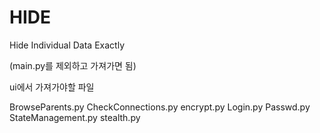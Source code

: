 # HIDE
Hide Individual Data Exactly

(main.py를 제외하고 가져가면 됨)

ui에서 가져가야할 파일

BrowseParents.py
CheckConnections.py
encrypt.py
Login.py
Passwd.py
StateManagement.py
stealth.py
